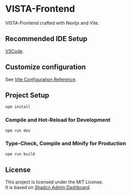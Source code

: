 # VISTA-Frontend

VISTA-Frontend crafted with Nextjs and Vite.

## Recommended IDE Setup

[VSCode](https://code.visualstudio.com/).

## Customize configuration

See [Vite Configuration Reference](https://vite.dev/config/).

## Project Setup

```sh
npm install
```

### Compile and Hot-Reload for Development

```sh
npm run dev
```

### Type-Check, Compile and Minify for Production

```sh
npm run build
```

## License

This project is licensed under the MIT License.  
It is based on [Shadcn Admin Dashboard](https://github.com/satnaing/shadcn-admin?tab=readme-ov-file).